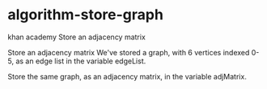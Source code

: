 # algorithm-store-graph
khan academy Store an adjacency matrix

Store an adjacency matrix
We've stored a graph, with 6 vertices indexed 0-5, as an edge list in the variable edgeList.

Store the same graph, as an adjacency matrix, in the variable adjMatrix.

